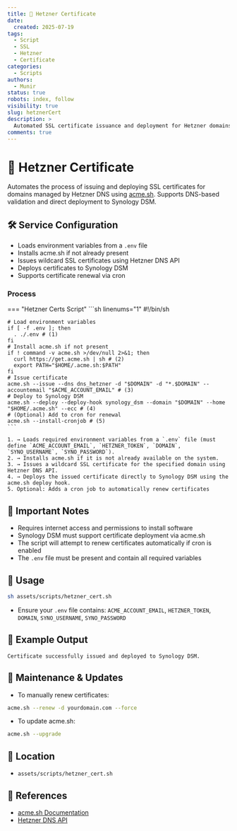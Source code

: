 ```yaml
---
title: 🔐 Hetzner Certificate
date:
  created: 2025-07-19
tags:
  - Script
  - SSL
  - Hetzner
  - Certificate
categories:
  - Scripts
authors:
  - Munir
status: true
robots: index, follow
visibility: true
slug: hetznerCert
description: >
  Automated SSL certificate issuance and deployment for Hetzner domains using acme.sh and Synology DSM.
comments: true
---
```


# 🔐 Hetzner Certificate

Automates the process of issuing and deploying SSL certificates for domains managed by Hetzner DNS using [acme.sh](https://github.com/acmesh-official/acme.sh). Supports DNS-based validation and direct deployment to Synology DSM.

<!-- more -->

## 🛠️ Service Configuration

- Loads environment variables from a `.env` file
- Installs acme.sh if not already present
- Issues wildcard SSL certificates using Hetzner DNS API
- Deploys certificates to Synology DSM
- Supports certificate renewal via cron

### Process

=== "Hetzner Certs Script"
    ```sh linenums="1"
    #!/bin/sh

    # Load environment variables
    if [ -f .env ]; then
      . ./.env # (1)
    fi
    # Install acme.sh if not present
    if ! command -v acme.sh >/dev/null 2>&1; then
      curl https://get.acme.sh | sh # (2)
      export PATH="$HOME/.acme.sh:$PATH"
    fi
    # Issue certificate
    acme.sh --issue --dns dns_hetzner -d "$DOMAIN" -d "*.$DOMAIN" --accountemail "$ACME_ACCOUNT_EMAIL" # (3)
    # Deploy to Synology DSM
    acme.sh --deploy --deploy-hook synology_dsm --domain "$DOMAIN" --home "$HOME/.acme.sh" --ecc # (4)
    # (Optional) Add to cron for renewal
    acme.sh --install-cronjob # (5)
    ```

    1. → Loads required environment variables from a `.env` file (must define `ACME_ACCOUNT_EMAIL`, `HETZNER_TOKEN`, `DOMAIN`, `SYNO_USERNAME`, `SYNO_PASSWORD`).
    2. → Installs acme.sh if it is not already available on the system.
    3. → Issues a wildcard SSL certificate for the specified domain using Hetzner DNS API.
    4. → Deploys the issued certificate directly to Synology DSM using the acme.sh deploy hook.
    5. Optional: Adds a cron job to automatically renew certificates

## 🔐 Important Notes

- Requires internet access and permissions to install software
- Synology DSM must support certificate deployment via acme.sh
- The script will attempt to renew certificates automatically if cron is enabled
- The `.env` file must be present and contain all required variables

## 🚀 Usage

```bash
sh assets/scripts/hetzner_cert.sh
```

- Ensure your `.env` file contains: `ACME_ACCOUNT_EMAIL`, `HETZNER_TOKEN`, `DOMAIN`, `SYNO_USERNAME`, `SYNO_PASSWORD`

## 📝 Example Output

```
Certificate successfully issued and deployed to Synology DSM.
```

## 🔄 Maintenance & Updates

- To manually renew certificates:
```bash
acme.sh --renew -d yourdomain.com --force
```
- To update acme.sh:
```bash
acme.sh --upgrade
```

## 📂 Location

- `assets/scripts/hetzner_cert.sh`

## 🔗 References

- [acme.sh Documentation](https://github.com/acmesh-official/acme.sh)
- [Hetzner DNS API](https://dns.hetzner.com/api-docs) 
